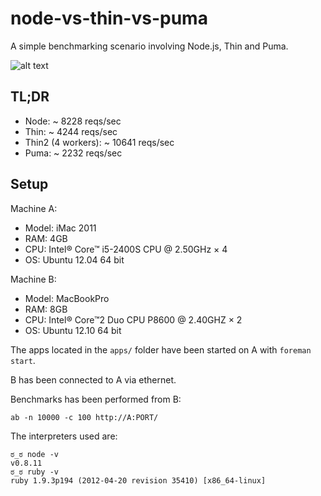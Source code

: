 node-vs-thin-vs-puma
====================

A simple benchmarking scenario involving Node.js, Thin and Puma.

![alt text](https://lh5.googleusercontent.com/-EzqIUvYHC6M/UJEpcTB8w0I/AAAAAAAALHU/7nIKfPuYRs8/s691/node-vs-thin-vs-puma.jpg "Node.js vs Thin vs Puma")

## TL;DR

* Node: ~ 8228 reqs/sec
* Thin: ~ 4244 reqs/sec
* Thin2 (4 workers): ~ 10641 reqs/sec 
* Puma: ~ 2232 reqs/sec

## Setup

Machine A:

* Model: iMac 2011
* RAM: 4GB
* CPU: Intel® Core™ i5-2400S CPU @ 2.50GHz × 4
* OS: Ubuntu 12.04 64 bit

Machine B:

* Model: MacBookPro
* RAM: 8GB
* CPU: Intel® Core™2 Duo CPU P8600 @ 2.40GHZ × 2
* OS: Ubuntu 12.10 64 bit

The apps located in the ```apps/``` folder have been started on A with ```foreman start```.

B has been connected to A via ethernet.

Benchmarks has been performed from B:

```shell
ab -n 10000 -c 100 http://A:PORT/
```
The interpreters used are:

```shell
ಠ_ಠ node -v
v0.8.11
ಠ_ಠ ruby -v
ruby 1.9.3p194 (2012-04-20 revision 35410) [x86_64-linux]
```